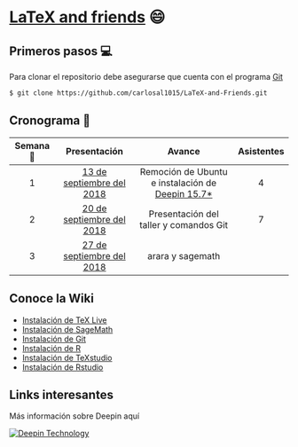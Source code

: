 [LaTeX and friends](https://github.com/carlosal1015/LaTeX-and-Friends) :smile:
===

## Primeros pasos :computer:

Para clonar el repositorio debe asegurarse que cuenta con el programa [Git](https://git-scm.com/)

```sh
$ git clone https://github.com/carlosal1015/LaTeX-and-Friends.git
```

## Cronograma :calendar:

| Semana :date: | Presentación | Avance | Asistentes |
|:-----: | :----------: |:------:| :---------:|
| 1 | [13 de septiembre del 2018](https://slides.com/carlosal1015/deck-3/fullscreen#/2) | Remoción de Ubuntu e instalación de [Deepin 15.7*](https://www.deepin.org/en/2018/08/21/deepin-15-7-enjoy-the-better-performance/)| 4 |
| 2 | [20 de septiembre del 2018]() | Presentación del taller y comandos Git     | 7 |
| 3 | [27 de septiembre del 2018]() | arara y sagemath      |  |

## Conoce la Wiki

* [Instalación de TeX Live]()
* [Instalación de SageMath]()
* [Instalación de Git]()
* [Instalación de R]()
* [Instalación de TeXstudio]()
* [Instalación de Rstudio]()

## Links interesantes

Más información sobre Deepin aquí 

[![Deepin Technology](http://img.youtube.com/vi/WYqsmZU6i0M/0.jpg)](http://www.youtube.com/watch?v=WYqsmZU6i0M)